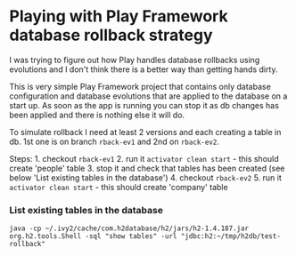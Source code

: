 # Playing with Play Framework database rollback strategy 

I was trying to figure out how Play handles database rollbacks using evolutions and I don't think there is a better
way than getting hands dirty. 

This is very simple Play Framework project that contains only database configuration and database evolutions that 
are applied to the database on a start up. As soon as the app is running you can stop it as db changes has been
 applied and there is nothing else it will do.

To simulate rollback I need at least 2 versions and each creating a table in db. 1st one is on branch `rback-ev1` and 
2nd on `rback-ev2`.   

Steps:
    1. checkout `rback-ev1`
    2. run it `activator clean start` - this should create 'people' table
    3. stop it and check that tables has been created (see below 'List existing tables in the database')
    4. checkout `rback-ev2`
    5. run it `activator clean start` - this should create 'company' table


### List existing tables in the database

```
java -cp ~/.ivy2/cache/com.h2database/h2/jars/h2-1.4.187.jar  org.h2.tools.Shell -sql "show tables" -url "jdbc:h2:~/tmp/h2db/test-rollback"
```
